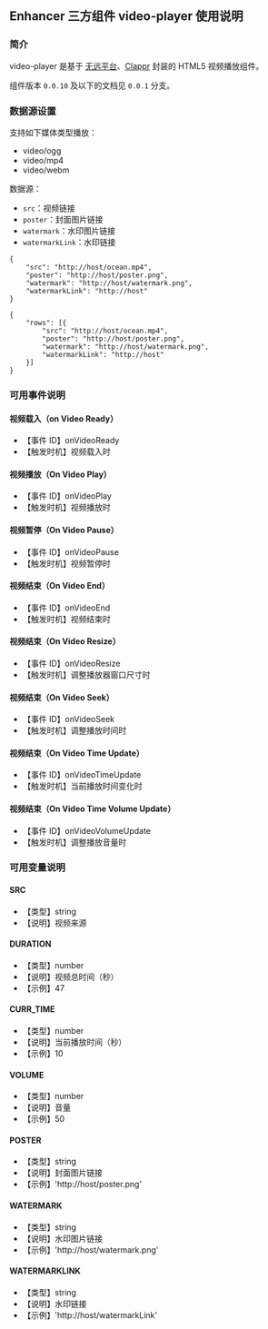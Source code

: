 ## Enhancer 三方组件 video-player 使用说明

### 简介
video-player 是基于 [无远平台][1]、[Clappr][2] 封装的 HTML5 视频播放组件。

组件版本 `0.0.10` 及以下的文档见 `0.0.1` 分支。

### 数据源设置
支持如下媒体类型播放：
- video/ogg
- video/mp4
- video/webm

数据源：
- `src`：视频链接
- `poster`：封面图片链接
- `watermark`：水印图片链接
- `watermarkLink`：水印链接

```
{
	"src": "http://host/ocean.mp4",
	"poster": "http://host/poster.png",
	"watermark": "http://host/watermark.png",
	"watermarkLink": "http://host"
}

{
	"rows": [{
		"src": "http://host/ocean.mp4",
		"poster": "http://host/poster.png",
		"watermark": "http://host/watermark.png",
		"watermarkLink": "http://host"
	}]
}
```

### 可用事件说明
#### 视频载入（on Video Ready）
- 【事件 ID】onVideoReady
- 【触发时机】视频载入时

#### 视频播放（On Video Play）
- 【事件 ID】onVideoPlay
- 【触发时机】视频播放时

#### 视频暂停（On Video Pause）
- 【事件 ID】onVideoPause
- 【触发时机】视频暂停时

#### 视频结束（On Video End）
- 【事件 ID】onVideoEnd
- 【触发时机】视频结束时

#### 视频结束（On Video Resize）
- 【事件 ID】onVideoResize
- 【触发时机】调整播放器窗口尺寸时

#### 视频结束（On Video Seek）
- 【事件 ID】onVideoSeek
- 【触发时机】调整播放时间时

#### 视频结束（On Video Time Update）
- 【事件 ID】onVideoTimeUpdate
- 【触发时机】当前播放时间变化时

#### 视频结束（On Video Time Volume Update）
- 【事件 ID】onVideoVolumeUpdate
- 【触发时机】调整播放音量时

### 可用变量说明
#### SRC
- 【类型】string
- 【说明】视频来源

#### DURATION
- 【类型】number
- 【说明】视频总时间（秒）
- 【示例】47

#### CURR_TIME
- 【类型】number
- 【说明】当前播放时间（秒）
- 【示例】10

#### VOLUME
- 【类型】number
- 【说明】音量
- 【示例】50

#### POSTER
- 【类型】string
- 【说明】封面图片链接
- 【示例】'http://host/poster.png'

#### WATERMARK
- 【类型】string
- 【说明】水印图片链接
- 【示例】'http://host/watermark.png'

#### WATERMARKLINK
- 【类型】string
- 【说明】水印链接
- 【示例】'http://host/watermarkLink'

[1]: https://wuyuan.io/
[2]: https://github.com/clappr/clappr